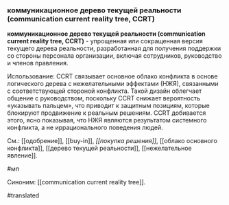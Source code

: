 ### коммуникационное дерево текущей реальности (communication current reality tree, CCRT)

**коммуникационное дерево текущей реальности (communication current reality tree, CCRT)** - упрощенная или сокращенная версия текущего дерева реальности, разработанная для получения поддержки со стороны персонала организации, включая сотрудников, руководство и членов правления.

Использование: CCRT связывает основное облако конфликта в основе логического дерева с нежелательными эффектами (НЖЯ), связанными с соответствующей стороной конфликта. Такой дизайн облегчает общение с руководством, поскольку CCRT снижает вероятность «указывать пальцем», что приводит к защитным позициям, которые блокируют продвижение к реальным решениям. CCRT добивается этого, ясно показывая, что НЖЯ являются результатом системного конфликта, а не иррационального поведения людей.

См.: [[одобрение]], [[buy-in]], *[[покупка решения]]*, [[облако основного конфликта]], [[дерево текущей реальности]], [[нежелательное явление]].

#мп

Синоним: [[communication current reality tree]].

#translated

